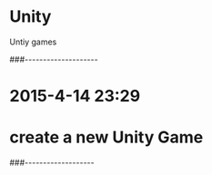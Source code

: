 # Unity
Untiy games

###--------------------
# 2015-4-14 23:29
# create a new Unity Game
###-------------------
